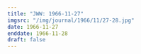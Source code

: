 ```yaml
---
title: "JWW: 1966-11-27"
imgsrc: "/img/journal/1966/11/27-28.jpg"
date: 1966-11-27
enddate: 1966-11-28
draft: false
---
```


<!-- fix pre-formatted input -->
